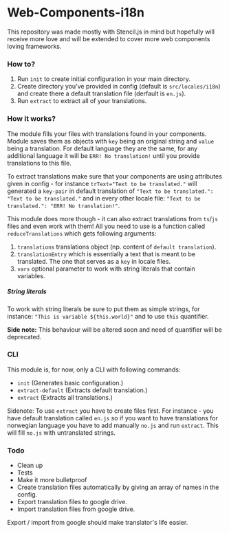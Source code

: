 # Web-Components-i18n
 This repository was made mostly with Stencil.js in mind but hopefully will receive more love and will be extended to cover more web components loving frameworks.
 
### How to?
 1. Run `init` to create initial configuration in your main directory.
 2. Create directory you've provided in config (default is `src/locales/i18n`) and create there a default translation file (derfault is `en.js`).
 3. Run `extract` to extract all of your translations.
 
### How it works?
The module fills your files with translations found in your components. Module saves them as objects with `key` being an original string and `value` being a translation. For default language they are the same, for any additional language it will be `ERR! No translation!` until you provide translations to this file.

To extract translations make sure that your components are using attributes given in config - for instance `trText="Text to be translated."` will generated a `key-pair` in default translation of `"Text to be translated.": "Text to be translated."` and in every other locale file: `"Text to be translated.": "ERR! No translation!"`.

This module does more though - it can also extract translations from `ts`/`js` files and even work with them! All you need to use is a function called `reduceTranslations` which gets following arguments:

1. `translations` translations object (np. content of `default translation`).
2. `translationEntry` which is essentially a text that is meant to be translated. The one that serves as a `key` in locale files.
3. `vars` optional parameter to work with string literals that contain variables.

##### String literals
To work with string literals be sure to put them as simple strings, for instance: `"This is variable ${this.world}"` and to use `this` quantifier. 

**Side note:** This behaviour will be altered soon and need of quantifier will be deprecated.

 ### CLI
 This module is, for now, only a CLI with following commands:
 
- `init` (Generates basic configuration.)
- `extract-default` (Extracts default translation.)
- `extract` (Extracts all translations.)

Sidenote: To use `extract` you have to create files first. For instance - you have default translation called `en.js` so if you want to have translations for norwegian language you have to add manually `no.js` and run `extract`. This will fill `no.js` with untranslated strings.

### Todo
- Clean up
- Tests
- Make it more bulletproof
- Create translation files automatically by giving an array of names in the config.
- Export translation files to google drive.
- Import translation files from google drive.

Export / import from google should make translator's life easier.

